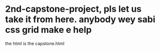 # 2nd-capstone-project, pls let us take it from here. anybody wey sabi css grid make e help
the html is the capstone.html             
